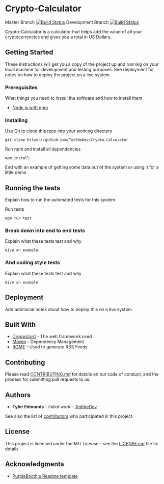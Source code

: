 # Crypto-Calculator

Master Branch [![Build Status](https://travis-ci.org/TedtheDev/Crypto-Calculator.svg?branch=master)](https://travis-ci.org/TedtheDev/Crypto-Calculator)
Development Branch [![Build Status](https://travis-ci.org/TedtheDev/Crypto-Calculator.svg?branch=development)](https://travis-ci.org/TedtheDev/Crypto-Calculator)

Crypto-Calculator is a calculator that helps add the value of all your cryptocurrencies and gives you a total in US Dollars. 

## Getting Started

These instructions will get you a copy of the project up and running on your local machine for development and testing purposes. See deployment for notes on how to deploy the project on a live system.

### Prerequisites

What things you need to install the software and how to install them

- [Node.js with npm](https://nodejs.org/)

### Installing

Use Git to clone this repo into your working directory

```
git clone https://github.com/TedtheDev/Crypto-Calculator
```

Run npm and install all dependencies

```
npm install
```

End with an example of getting some data out of the system or using it for a little demo

## Running the tests

Explain how to run the automated tests for this system

Run tests

```
npm run test
```

### Break down into end to end tests

Explain what these tests test and why

```
Give an example
```

### And coding style tests

Explain what these tests test and why

```
Give an example
```

## Deployment

Add additional notes about how to deploy this on a live system

## Built With

* [Dropwizard](http://www.dropwizard.io/1.0.2/docs/) - The web framework used
* [Maven](https://maven.apache.org/) - Dependency Management
* [ROME](https://rometools.github.io/rome/) - Used to generate RSS Feeds

## Contributing

Please read [CONTRIBUTING.md](https://github.com/TedtheDev/Crypto-Calculator/blob/master/CONTRIBUTING.md) for details on our code of conduct, and the process for submitting pull requests to us.

## Authors

* **Tyler Edmunds** - *Initial work* - [TedtheDev](https://github.com/TedtheDev)

See also the list of [contributors](https://github.com/TedtheDev/Crypto-Calculator/contributors) who participated in this project.

## License

This project is licensed under the MIT License - see the [LICENSE.md](https://github.com/TedtheDev/Crypto-Calculator/blob/master/LICENSE.md) file for details

## Acknowledgments

* [PurpleBooth's Readme template](https://gist.github.com/PurpleBooth)

